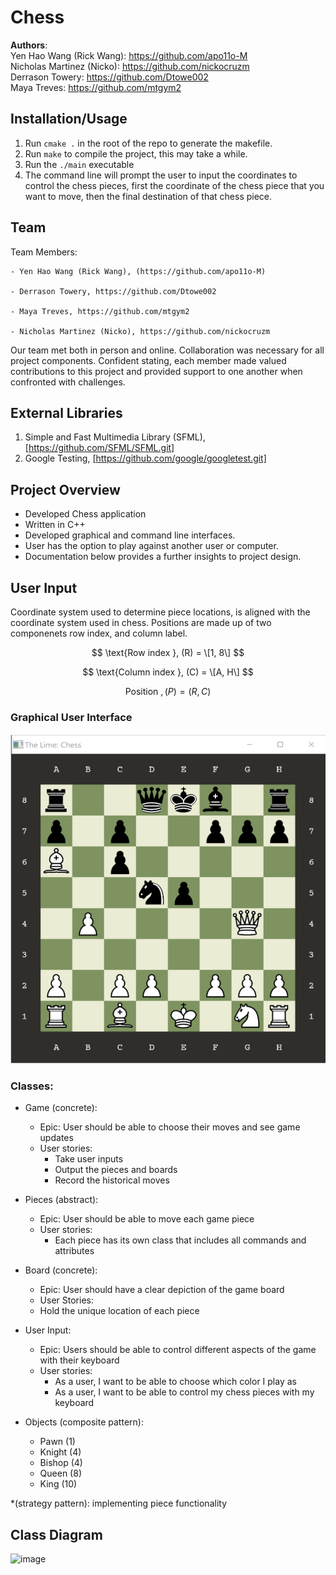 # Chess

**Authors**:<br>
Yen Hao Wang (Rick Wang): https://github.com/apo11o-M<br>
Nicholas Martinez (Nicko): https://github.com/nickocruzm<br>
Derrason Towery: https://github.com/Dtowe002<br>
Maya Treves: https://github.com/mtgym2<br>

## Installation/Usage
1. Run `cmake .` in the root of the repo to generate the makefile.
2. Run `make` to compile the project, this may take a while.
3. Run the `./main` executable
4. The command line will prompt the user to input the coordinates to control the chess pieces, first the coordinate of the chess piece that you want to move, then the final destination of that chess piece.

## Team 
Team Members:

 	- Yen Hao Wang (Rick Wang), (https://github.com/apo11o-M)
  
 	- Derrason Towery, https://github.com/Dtowe002
  
  	- Maya Treves, https://github.com/mtgym2
   
   	- Nicholas Martinez (Nicko), https://github.com/nickocruzm
  
Our team met both in person and online. Collaboration was necessary for all project components. Confident stating, each member made valued contributions to this project and provided support to one another when confronted with challenges.

## External Libraries
1. Simple and Fast Multimedia Library (SFML), [https://github.com/SFML/SFML.git]
2. Google Testing, [https://github.com/google/googletest.git]

## Project Overview
- Developed Chess application
- Written in C++ 
- Developed graphical and command line interfaces.
- User has the option to play against another user or computer.
- Documentation below provides a further insights to project design.

## User Input

Coordinate system used to determine piece locations, is aligned with the coordinate system used in chess. Positions are made up of two componenets row index, and column label.

$$ \text{Row index }, (R) = \[1, 8\] $$

$$ \text{Column index }, (C) = \[A, H\] $$

$$ \text{Position }, (P) = (R,C) $$



### Graphical User Interface

![GUI](GUI_Chess.png)

### Classes:
- Game (concrete):
  - Epic: User should be able to choose their moves and see game updates
  - User stories: 
    - Take user inputs
    - Output the pieces and boards
    - Record the historical moves
- Pieces (abstract):
  - Epic: User should be able to move each game piece
  - User stories:
    - Each piece has its own class that includes all commands and attributes
- Board (concrete):
  - Epic: User should have a clear depiction of the game board
  - User Stories:
   - Hold the unique location of each piece
- User Input:
  - Epic: Users should be able to control different aspects of the game with their keyboard
  - User stories:
    - As a user, I want to be able to choose which color I play as
    - As a user, I want to be able to control my chess pieces with my keyboard
   

- Objects (composite pattern):
  - Pawn (1)
  - Knight (4)
  - Bishop (4)
  - Queen (8)
  - King (10)


*(strategy pattern): implementing piece functionality
 
## Class Diagram
![image](https://user-images.githubusercontent.com/89518835/145036362-84267055-8d74-4c2c-8be1-ba7e1684d342.png)

